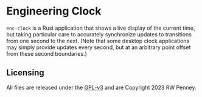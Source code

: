 # Engineering Clock

`enc-clock` is a Rust application that shows a live display of the current time,
but taking particular care to accurately synchronize updates to transitions
from one second to the next. (Note that some desktop clock applications may
simply provide updates every second, but at an arbitrary point offset
from these second boundaries.)


## Licensing

All files are released under the
[GPL-v3](https://www.gnu.org/licenses/gpl-3.0.en.html)
and are Copyright 2023 RW Penney.

